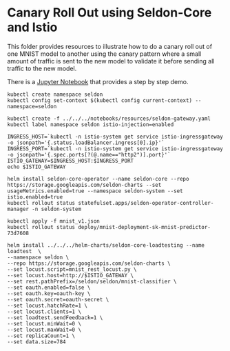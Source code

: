 # Canary Roll Out using Seldon-Core and Istio

This folder provides resources to illustrate how to do a canary roll out of one MNIST model to another using the canary pattern where a small amount of traffic is sent to the new model to validate it before sending all traffic to the new model.

There is a [Jupyter Notebook](canary.ipynb) that provides a step by step demo.

    kubectl create namespace seldon
    kubectl config set-context $(kubectl config current-context) --namespace=seldon

    kubectl create -f ../../../notebooks/resources/seldon-gateway.yaml
    kubectl label namespace seldon istio-injection=enabled

    INGRESS_HOST=`kubectl -n istio-system get service istio-ingressgateway -o jsonpath='{.status.loadBalancer.ingress[0].ip}'`
    INGRESS_PORT=`kubectl -n istio-system get service istio-ingressgateway -o jsonpath='{.spec.ports[?(@.name=="http2")].port}'`
    ISTIO_GATEWAY=$INGRESS_HOST:$INGRESS_PORT
    echo $ISTIO_GATEWAY

    helm install seldon-core-operator --name seldon-core --repo https://storage.googleapis.com/seldon-charts --set usageMetrics.enabled=true --namespace seldon-system --set istio.enabled=true
    kubectl rollout status statefulset.apps/seldon-operator-controller-manager -n seldon-system

    kubectl apply -f mnist_v1.json
    kubectl rollout status deploy/mnist-deployment-sk-mnist-predictor-73d7608

    helm install ../../../helm-charts/seldon-core-loadtesting --name loadtest  \
    --namespace seldon \
    --repo https://storage.googleapis.com/seldon-charts \
    --set locust.script=mnist_rest_locust.py \
    --set locust.host=http://$ISTIO_GATEWAY \
    --set rest.pathPrefix=/seldon/seldon/mnist-classifier \
    --set oauth.enabled=false \
    --set oauth.key=oauth-key \
    --set oauth.secret=oauth-secret \
    --set locust.hatchRate=1 \
    --set locust.clients=1 \
    --set loadtest.sendFeedback=1 \
    --set locust.minWait=0 \
    --set locust.maxWait=0 \
    --set replicaCount=1 \
    --set data.size=784
